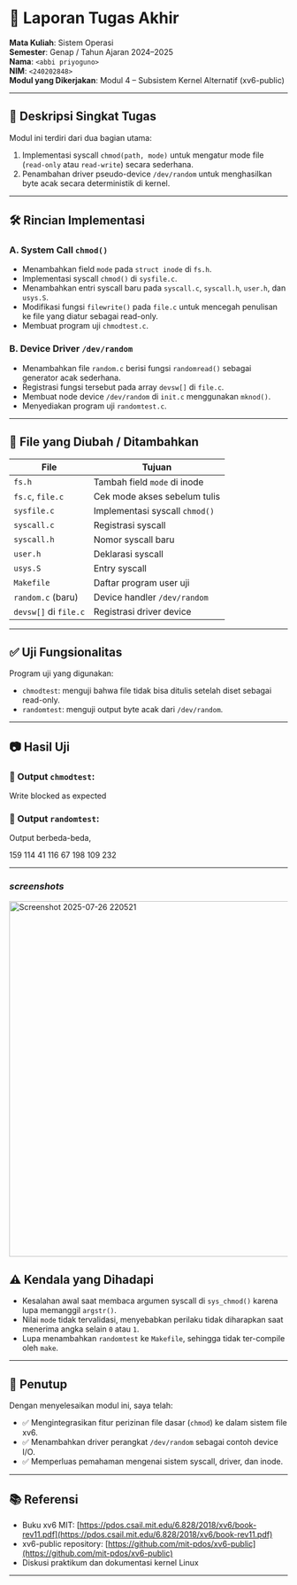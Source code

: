 # 📝 Laporan Tugas Akhir

**Mata Kuliah**: Sistem Operasi  
**Semester**: Genap / Tahun Ajaran 2024–2025  
**Nama**: `<abbi priyoguno>`  
**NIM**: `<240202848>`  
**Modul yang Dikerjakan**: Modul 4 – Subsistem Kernel Alternatif (xv6-public)  

---

## 📌 Deskripsi Singkat Tugas

Modul ini terdiri dari dua bagian utama:

1. Implementasi syscall `chmod(path, mode)` untuk mengatur mode file (`read-only` atau `read-write`) secara sederhana.
2. Penambahan driver pseudo-device `/dev/random` untuk menghasilkan byte acak secara deterministik di kernel.

---

## 🛠️ Rincian Implementasi

### A. System Call `chmod()`

- Menambahkan field `mode` pada `struct inode` di `fs.h`.
- Implementasi syscall `chmod()` di `sysfile.c`.
- Menambahkan entri syscall baru pada `syscall.c`, `syscall.h`, `user.h`, dan `usys.S`.
- Modifikasi fungsi `filewrite()` pada `file.c` untuk mencegah penulisan ke file yang diatur sebagai read-only.
- Membuat program uji `chmodtest.c`.

### B. Device Driver `/dev/random`

- Menambahkan file `random.c` berisi fungsi `randomread()` sebagai generator acak sederhana.
- Registrasi fungsi tersebut pada array `devsw[]` di `file.c`.
- Membuat node device `/dev/random` di `init.c` menggunakan `mknod()`.
- Menyediakan program uji `randomtest.c`.

---

## 📂 File yang Diubah / Ditambahkan

| File                  | Tujuan                         |
| --------------------- | ------------------------------ |
| `fs.h`                | Tambah field `mode` di inode   |
| `fs.c`, `file.c`      | Cek mode akses sebelum tulis   |
| `sysfile.c`           | Implementasi syscall `chmod()` |
| `syscall.c`           | Registrasi syscall             |
| `syscall.h`           | Nomor syscall baru             |
| `user.h`              | Deklarasi syscall              |
| `usys.S`              | Entry syscall                  |
| `Makefile`            | Daftar program user uji        |
| `random.c` (baru)     | Device handler `/dev/random`   |
| `devsw[]` di `file.c` | Registrasi driver device       |

---

## ✅ Uji Fungsionalitas

Program uji yang digunakan:

- `chmodtest`: menguji bahwa file tidak bisa ditulis setelah diset sebagai read-only.
- `randomtest`: menguji output byte acak dari `/dev/random`.

---

## 📷 Hasil Uji

### 📍 Output `chmodtest`:

Write blocked as expected

### 📍 Output `randomtest`:

Output berbeda-beda, 

159 114 41 116 67 198 109 232

---
### *screenshots*

<img width="969" height="642" alt="Screenshot 2025-07-26 220521" src="https://github.com/user-attachments/assets/9f36c1b3-9273-4891-a5e1-07e6dc900cc4" />




## ⚠️ Kendala yang Dihadapi

- Kesalahan awal saat membaca argumen syscall di `sys_chmod()` karena lupa memanggil `argstr()`.
- Nilai `mode` tidak tervalidasi, menyebabkan perilaku tidak diharapkan saat menerima angka selain `0` atau `1`.
- Lupa menambahkan `randomtest` ke `Makefile`, sehingga tidak ter-compile oleh `make`.

---

## 📘 Penutup

Dengan menyelesaikan modul ini, saya telah:

- ✅ Mengintegrasikan fitur perizinan file dasar (`chmod`) ke dalam sistem file xv6.
- ✅ Menambahkan driver perangkat `/dev/random` sebagai contoh device I/O.
- ✅ Memperluas pemahaman mengenai sistem syscall, driver, dan inode.

---

## 📚 Referensi

- Buku xv6 MIT: [https://pdos.csail.mit.edu/6.828/2018/xv6/book-rev11.pdf](https://pdos.csail.mit.edu/6.828/2018/xv6/book-rev11.pdf)
- xv6-public repository: [https://github.com/mit-pdos/xv6-public](https://github.com/mit-pdos/xv6-public)
- Diskusi praktikum dan dokumentasi kernel Linux

---
